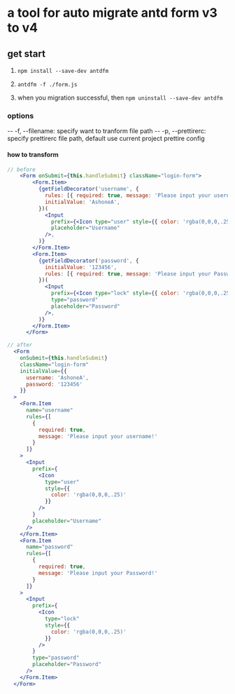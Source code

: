 # a tool for auto migrate antd form v3 to v4

## get start

1. `npm install --save-dev antdfm`

2. `antdfm -f ./form.js`

3. when you migration successful, then `npm uninstall --save-dev antdfm`

### options 
-- -f, --filename: specify want to tranform file path
-- -p, --prettirerc: specify prettirerc file path, default use current project prettire config 

#### how to transform

```jsx
// before
    <Form onSubmit={this.handleSubmit} className="login-form">
        <Form.Item>
          {getFieldDecorator('username', {
            rules: [{ required: true, message: 'Please input your username!' }],
            initialValue: 'AshoneA',
          })(
            <Input
              prefix={<Icon type="user" style={{ color: 'rgba(0,0,0,.25)' }} />}
              placeholder="Username"
            />,
          )}
        </Form.Item>
        <Form.Item>
          {getFieldDecorator('password', {
            initialValue: '123456',
            rules: [{ required: true, message: 'Please input your Password!' }],
          })(
            <Input
              prefix={<Icon type="lock" style={{ color: 'rgba(0,0,0,.25)' }} />}
              type="password"
              placeholder="Password"
            />,
          )}
        </Form.Item>
      </Form>

// after
  <Form
    onSubmit={this.handleSubmit}
    className="login-form"
    initialValue={{
      username: 'AshoneA',
      password: '123456'
    }}
  >
    <Form.Item
      name="username"
      rules={[
        {
          required: true,
          message: 'Please input your username!'
        }
      ]}
    >
      <Input
        prefix={
          <Icon
            type="user"
            style={{
              color: 'rgba(0,0,0,.25)'
            }}
          />
        }
        placeholder="Username"
      />
    </Form.Item>
    <Form.Item
      name="password"
      rules={[
        {
          required: true,
          message: 'Please input your Password!'
        }
      ]}
    >
      <Input
        prefix={
          <Icon
            type="lock"
            style={{
              color: 'rgba(0,0,0,.25)'
            }}
          />
        }
        type="password"
        placeholder="Password"
      />
    </Form.Item>
  </Form>

```
